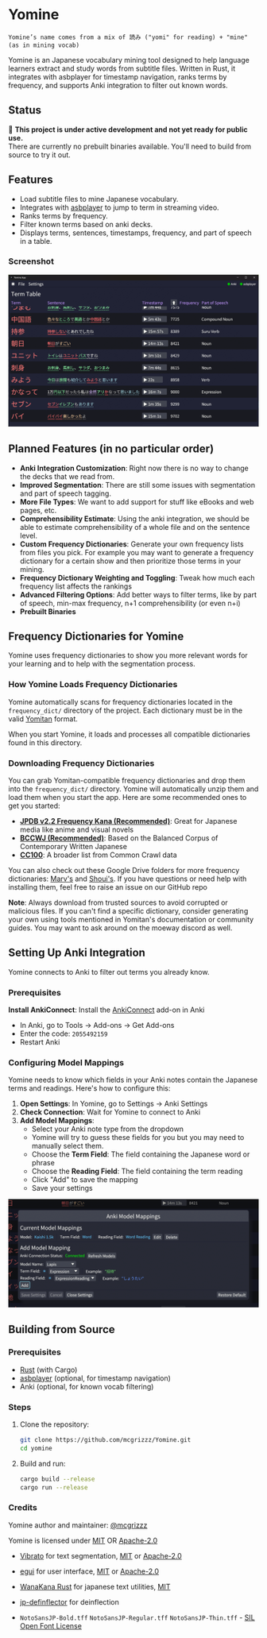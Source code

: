 # Yomine
    Yomine’s name comes from a mix of 読み ("yomi" for reading) + "mine" (as in mining vocab)
Yomine is an Japanese vocabulary mining tool designed to help language learners extract and study words from subtitle files. Written in Rust, it integrates with asbplayer for timestamp navigation, ranks terms by frequency, and supports Anki integration to filter out known words.

## Status

🚧 **This project is under active development and not yet ready for public use.**  
There are currently no prebuilt binaries available. You'll need to build from source to try it out.

## Features

- Load subtitle files to mine Japanese vocabulary.
- Integrates with [asbplayer](https://github.com/killergerbah/asbplayer) to jump to term in streaming video.
- Ranks terms by frequency.
- Filter known terms based on anki decks.
- Displays terms, sentences, timestamps, frequency, and part of speech in a table.

### Screenshot

![Yomine UI](mining.png)

## Planned Features (in no particular order)

- **Anki Integration Customization**: Right now there is no way to change the decks that we read from.
- **Improved Segmentation**: There are still some issues with segmentation and part of speech tagging.
- **More File Types**: We want to add support for stuff like eBooks and web pages, etc.
- **Comprehensibility Estimate**: Using the anki integration, we should be able to estimate comprehensibility of a whole file and on the sentence level.
- **Custom Frequency Dictionaries**: Generate your own frequency lists from files you pick. For example you may want to generate a frequency dictionary for a certain show and then prioritize those terms in your mining.
- **Frequency Dictionary Weighting and Toggling**: Tweak how much each frequency list affects the rankings
- **Advanced Filtering Options**: Add better ways to filter terms, like by part of speech, min-max frequency, n+1 comprehensibility (or even n+i)
- **Prebuilt Binaries**
## Frequency Dictionaries for Yomine

Yomine uses frequency dictionaries to show you more relevant words for your learning and to help with the segmentation process.

### How Yomine Loads Frequency Dictionaries

Yomine automatically scans for frequency dictionaries located in the `frequency_dict/` directory of the project. Each dictionary must be in the valid [Yomitan](https://github.com/yomidevs/yomitan) format.

When you start Yomine, it loads and processes all compatible dictionaries found in this directory.

### Downloading Frequency Dictionaries

 You can grab Yomitan-compatible frequency dictionaries and drop them into the `frequency_dict/` directory. Yomine will automatically unzip them and load them when you start the app. Here are some recommended ones to get you started:

- **[JPDB v2.2 Frequency Kana (Recommended)](https://github.com/Kuuuube/yomitan-dictionaries/?tab=readme-ov-file#jpdb-v22-frequency-kana-recommended)**: Great for Japanese media like anime and visual novels
- **[BCCWJ (Recommended)](https://github.com/Kuuuube/yomitan-dictionaries/?tab=readme-ov-file#bccwj-suw-luw-combined)**: Based on the Balanced Corpus of Contemporary Written Japanese
- **[CC100](https://drive.google.com/file/d/1_AYh1VtCq0cj1hXtFO15zRuPUUhUCSHD/view?usp=sharing)**: A broader list from Common Crawl data

You can also check out these Google Drive folders for more frequency dictionaries: [Marv's](https://drive.google.com/drive/folders/1xURpMJN7HTtSLuVs9ZtIbE7MDRCdoU29) and [Shoui's](https://drive.google.com/drive/folders/1g1drkFzokc8KNpsPHoRmDJ4OtMTWFuXi). If you have questions or need help with installing them, feel free to raise an issue on our GitHub repo

**Note**: Always download from trusted sources to avoid corrupted or malicious files. If you can't find a specific dictionary, consider generating your own using tools mentioned in Yomitan's documentation or community guides. You may want to ask around on the moeway discord as well.

## Setting Up Anki Integration

Yomine connects to Anki to filter out terms you already know.

### Prerequisites

**Install AnkiConnect**: Install the [AnkiConnect](https://ankiweb.net/shared/info/2055492159) add-on in Anki
   - In Anki, go to Tools → Add-ons → Get Add-ons
   - Enter the code: `2055492159`
   - Restart Anki

### Configuring Model Mappings

Yomine needs to know which fields in your Anki notes contain the Japanese terms and readings. Here's how to configure this:

1. **Open Settings**: In Yomine, go to Settings → Anki Settings
2. **Check Connection**: Wait for Yomine to connect to Anki
3. **Add Model Mappings**: 
   - Select your Anki note type from the dropdown
   - Yomine will try to guess these fields for you but you may need to manually select them.
   - Choose the **Term Field**: The field containing the Japanese word or phrase
   - Choose the **Reading Field**: The field containing the term reading
   - Click "Add" to save the mapping
   - Save your settings

![Anki Setup](anki_setup.png)

## Building from Source

### Prerequisites

- [Rust](https://www.rust-lang.org/tools/install) (with Cargo)
- [asbplayer](https://github.com/killergerbah/asbplayer) (optional, for timestamp navigation)
- Anki (optional, for known vocab filtering)

### Steps

1. Clone the repository:
   ```bash
   git clone https://github.com/mcgrizzz/Yomine.git
   cd yomine

2. Build and run:
    ```bash
    cargo build --release
    cargo run --release

### Credits

Yomine author and maintainer: [@mcgrizzz](https://github.com/mcgrizzz)

Yomine is licensed under [MIT](LICENSE-MIT) OR [Apache-2.0](LICENSE-APACHE)



 * [Vibrato](https://github.com/daac-tools/vibrato) for text segmentation, [MIT](https://github.com/daac-tools/vibrato/blob/main/LICENSE-MIT) or [Apache-2.0](https://github.com/daac-tools/vibrato/blob/main/LICENSE-APACHE)
 * [egui](https://github.com/emilk/egui) for user interface, [MIT](https://github.com/emilk/egui/blob/main/LICENSE-MIT) or [Apache-2.0](https://github.com/emilk/egui/blob/main/LICENSE-APACHE)
  * [WanaKana Rust](https://github.com/PSeitz/wana_kana_rust) for japanese text utilities, [MIT](https://github.com/PSeitz/wana_kana_rust/blob/master/LICENSE)
 * [jp-definflector](https://github.com/btrkeks/jp-deinflector) for deinflection

 * `NotoSansJP-Bold.tff` `NotoSansJP-Regular.tff` `NotoSansJP-Thin.tff` - [SIL Open Font License](https://openfontlicense.org/open-font-license-official-text/)